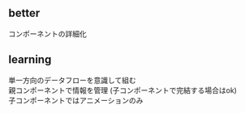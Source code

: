 ## better 
コンポーネントの詳細化 

## learning
単一方向のデータフローを意識して組む  
親コンポーネントで情報を管理  (子コンポーネントで完結する場合はok)  
子コンポーネントではアニメーションのみ  
